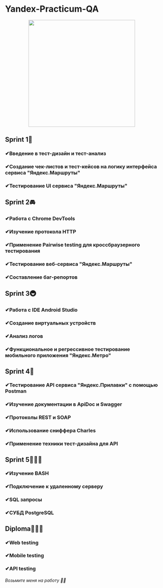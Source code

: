 # Yandex-Practicum-QA
<p align="center">
  <img width="350" height="350" src="https://github.com/user-attachments/assets/6f44d4ce-1dbd-4a6a-8a2c-758dfd51a52b">
</p>

## Sprint 1🚖
### ✔Введение в тест-дизайн и тест-анализ
### ✔Создание чек-листов и тест-кейсов на логику интерфейса сервиса "Яндекс.Маршруты" 
### ✔Тестирование UI сервиса "Яндекс.Маршруты"

## Sprint 2🚘
### ✔Работа с Chrome DevTools
### ✔Изучение протокола HTTP 
### ✔Применение Pairwise testing для кроссбраузерного тестирования 
### ✔Тестирование веб-сервиса "Яндекс.Маршруты"
### ✔Составление баг-репортов 

## Sprint 3🚇
### ✔Работа с IDE Android Studio
### ✔Создание виртуальных устройств
### ✔Анализ логов 
### ✔Функциональное и регрессивное тестирование мобильного приложения "Яндекс.Метро" 

## Sprint 4🏪
### ✔Тестирование API сервиса "Яндекс.Прилавки" с помощью Postman 
### ✔Изучение документации в ApiDoc и Swagger
### ✔Протоколы REST и SOAP
### ✔Использование сниффера Charles
### ✔Применение техники тест-дизайна для API

## Sprint 5👩🏼‍💻
### ✔Изучение BASH 
### ✔Подключение к удаленному серверу
### ✔SQL запросы
### ✔СУБД PostgreSQL

## Diploma👩🏼‍🎓
### ✔Web testing
### ✔Mobile testing
### ✔API testing









###### Возьмите меня на работу 🙏😇
